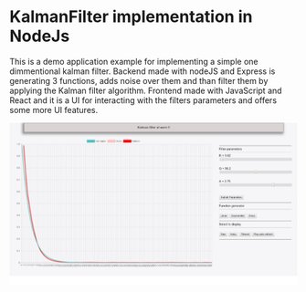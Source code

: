 # KalmanFilter implementation in NodeJs 
This is a demo application example for implementing a simple one dimmentional kalman filter.
Backend made with nodeJS and Express is generating 3 functions, adds noise over them and than filter them by applying the Kalman filter algorithm.
Frontend made with JavaScript and React and it is a UI for interacting with the filters parameters and offers some more UI features.

![alt text](https://github.com/CristiScarlat/KalmanFilter/blob/master/Kalman.jpg)
